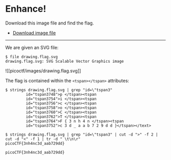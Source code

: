 # Enhance!

Download this image file and find the flag.

- [Download image file](https://artifacts.picoctf.net/c/100/drawing.flag.svg)

-----

We are given an SVG file:

```
$ file drawing.flag.svg
drawing.flag.svg: SVG Scalable Vector Graphics image
```

![[picoctf/images/drawing.flag.svg]]

The flag is contained within the `<tspan></tspan>` attributes:

```
$ strings drawing.flag.svg | grep "id=\"tspan3"
         id="tspan3748">p </tspan><tspan
         id="tspan3754">i </tspan><tspan
         id="tspan3756">c </tspan><tspan
         id="tspan3758">o </tspan><tspan
         id="tspan3760">C </tspan><tspan
         id="tspan3762">T </tspan><tspan
         id="tspan3764">F { 3 n h 4 n </tspan><tspan
         id="tspan3752">c 3 d _ a a b 7 2 9 d d }</tspan></text>
```

```
$ strings drawing.flag.svg | grep "id=\"tspan3" | cut -d ">" -f 2 | cut -d "<" -f 1 | tr -d " \t\n\r"
picoCTF{3nh4nc3d_aab729dd}
```

```
picoCTF{3nh4nc3d_aab729dd}
```
